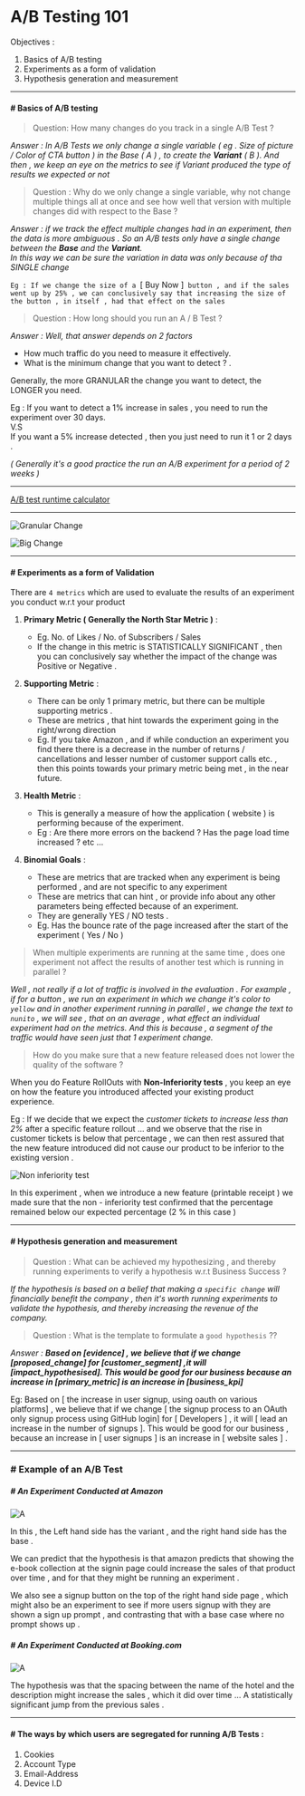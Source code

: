 # A/B Testing 101

Objectives : 

1. Basics of A/B testing
1. Experiments as a form of validation
1. Hypothesis generation and measurement

---
#### # Basics of A/B testing

> Question: How many changes do you track in a single A/B Test ? 

_Answer  : In A/B Tests we only change a single variable ( eg . Size of picture / Color of CTA button ) in the Base ( A ) , to create the **Variant** ( B ). And then , we keep an eye on the metrics to see if Variant produced the type of results we expected or not_

>  Question : Why do we only change a single variable, why not change multiple things all at once and see how well that version with multiple changes did with respect to the Base ? 

_Answer :  if we track the effect multiple changes had in an experiment, then the data is more ambiguous . So an A/B tests only have a single change between the **Base** and the **Variant**.   
In this way we can be sure the variation in data was only because of tha SINGLE change_

`Eg : If we change the size of a `[ Buy Now ]` button , and if the sales went up by 25% , we can conclusively say that increasing the size of the button , in itself , had that effect on the sales`

> Question : How long should you run an A / B Test ? 

_Answer : Well, that answer depends on 2 factors_   
  + How much traffic do you need to measure it effectively.    
  + What is the minimum change that you want to detect ? . 
 
 Generally, the more GRANULAR the change you want to detect, the LONGER you need.   

Eg :    If you want to detect a 1% increase in sales , you need to run the experiment over 30 days.    
V.S    
If you want a 5% increase detected , then you just need to run it 1 or 2 days .

_( Generally it's a good practice the run an A/B experiment for a period of 2 weeks )_

---

[A/B test runtime calculator](https://www.nabler.com/ab-test-duration-calculator/ 'Calculate the time required to run an A/B test experiment')

---

![Granular Change](./pics/a-b-test-1-day.jpg "granular change")

![Big Change](./pics/a-b-test-5-days.jpg "big change")


---
#### # Experiments as a form of Validation

There are `4 metrics` which are used to evaluate the results of an experiment you conduct w.r.t your product 

1. **Primary Metric ( Generally the North Star Metric )** :
    
   + Eg. No. of Likes / No. of Subscribers / Sales
   + If the change in this metric is STATISTICALLY SIGNIFICANT , then you can conclusively say whether the impact of the change was Positive or Negative .

1. **Supporting Metric** :
    + There can be only 1 primary metric, but there can be multiple supporting metrics .
    + These are metrics , that hint towards the experiment going in the right/wrong direction 
    + Eg. If you take Amazon , and if while conduction an experiment you find there there is a decrease in the number of returns / cancellations and lesser number of customer support calls etc. , then this points towards your primary metric being met , in the near future.

1. **Health Metric** : 
   + This is generally a measure of how the application ( website ) is performing because of the experiment.
   + Eg :  Are there more errors on the backend ?   Has the page load time increased ? etc ...

1. **Binomial Goals** :
    + These are metrics that are tracked when any experiment is being performed , and are not specific to any experiment
    + These are metrics that can hint , or provide info about any other parameters being effected because of an experiment.
    + They are generally YES / NO tests . 
    + Eg. Has the bounce rate of the page increased after the start of the experiment ( Yes / No )

> When multiple experiments are running at the same time , does one experiment not affect the results of another test which is running in parallel  ? 

_Well , not really if a lot of traffic is involved in the evaluation . For example , if for a button , we run an experiment in which we change it's color to  `yellow` and in another experiment running in parallel , we change the text to `nunito` , we will see , that on an average , what effect an individual experiment had on the metrics. And this is because , a  segment of the traffic would have seen just that 1 experiment change._

> How do you make sure that a new feature released does not lower the quality of the software ? 

When you do Feature RollOuts with **Non-Inferiority tests** , you keep an eye on how the  feature you introduced affected your existing product experience.

Eg : If we decide that we expect the _customer tickets to increase less than 2%_ after a specific feature rollout ... and we observe that the rise in customer tickets is below that percentage , we can then rest assured that the new feature introduced did not cause our product to be inferior to the existing version .

![Non inferiority test](./pics/non-inferiority-test-booking.jpg "non inferiority test by booking")

In this experiment , when we introduce a new feature (printable receipt ) we made sure that the non - inferiority test confirmed that the percentage remained below our expected percentage (2 % in this case )

---
#### # Hypothesis generation and measurement


> Question : What can be achieved my hypothesizing , and thereby running experiments to verify a hypothesis w.r.t Business Success ? 

  _If the hypothesis is based on a belief that  making a `specific change` will financially benefit the company , then it's worth running experiments to validate the hypothesis, and thereby increasing the revenue of the company._

> Question : What is the template to formulate a `good hypothesis` ?? 

_Answer : **Based on [evidence] , we believe that if we change [proposed_change] for [customer_segment] ,it will [impact_hypothesised]. This would be good for our business because an increase in [primary_metric] is an increase in [business_kpi]**_


Eg: Based on [ the increase in user signup, using oauth on various platforms] , we believe that if we change [ the signup process to an OAuth only signup process using GitHub login] for [ Developers ] , it will [ lead an increase in the number of signups ]. This would be good for our business , because an increase in [ user signups ] is an increase in [ website sales ] .

---

### # Example of an A/B Test 

##### # An Experiment Conducted at Amazon 

![A](./pics/a-b-test-amazon.jpg "a-b-test-amazon")


In this , the Left hand side has the variant , and the right hand side has the base .

We can predict that the hypothesis is that amazon predicts that showing the e-book collection at the signin page could increase the sales of that product over time , and for that they might be running an experiment .

We also see a signup button on the top of the right hand side page , which might also be an experiment to see if more users signup with they are shown a sign up prompt , and contrasting that with a base case where no prompt shows up .

##### # An Experiment Conducted at Booking.com

![A](./pics/a_b_experiment_booking.jpg "a-b-test at booking") 

The hypothesis was that the spacing between the name of the hotel and the description might increase the sales , which it did over time ... A statistically significant jump from the previous sales .

---

#### # The ways by which users are segregated for running A/B Tests : 

1. Cookies
1. Account Type
1. Email-Address
1. Device I.D
